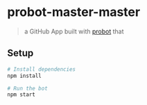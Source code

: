# probot-master-master

> a GitHub App built with [probot](https://github.com/probot/probot) that 

## Setup

```sh
# Install dependencies
npm install

# Run the bot
npm start
```
